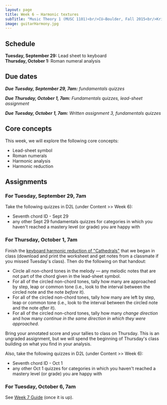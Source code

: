 ```yaml
---
layout: page
title: Week 6 – Harmonic textures
subTitle: "Music Theory 1 (MUSC 1101)<br/>CU–Boulder, Fall 2015<br/>Kris Shaffer, Ph.D. – instructor"
image: guitarHarmony.jpg
---
```


## Schedule

**Tuesday, September 29:** Lead sheet to keyboard  
**Thursday, October 1:** Roman numeral analysis 

## Due dates

***Due Tuesday, September 29, 7am:*** *fundamentals quizzes* 

***Due Thursday, October 1, 7am:*** *Fundamentals quizzes, lead-sheet assignment*  

***Due Tuesday, October 1, 7am:*** *Written assignment 3, fundamentals quizzes*

## Core concepts

This week, we will explore the following core concepts:

- Lead-sheet symbol  
- Roman numerals  
- Harmonic analysis  
- Harmonic reduction


## Assignments

### For Tuesday, September 29, 7am

Take the following quizzes in D2L (under Content >> Week 6):

- Seventh chord ID - Sept 29  
- any other Sept 29 fundamentals quizzes for categories in which you haven't reached a mastery level (or grade) you are happy with


### For Thursday, October 1, 7am

Finish the [keyboard harmonic reduction of "Cathedrals"](media/cathedralsReduction.pdf) that we began in class (download and print the worksheet and get notes from a classmate if you missed Tuesday's class). Then do the following on that handout:

- Circle all non-chord tones in the melody — any melodic notes that are not part of the chord given in the lead-sheet symbol.  
- For all of the circled non-chord tones, tally how many are approached by step, leap or common tone (i.e., look to the interval between the circled note and the note *before* it).  
- For all of the circled non-chord tones, tally how many are left by step, leap or common tone (i.e., look to the interval between the circled note and the note *after* it).  
- For all of the circled non-chord tones, tally how many *change direction* and how many *continue in the same direction in which they were approached*.  

Bring your annotated score and your tallies to class on Thursday. This is an ungraded assignment, but we will spend the beginning of Thursday's class building on what you find in your analysis.

Also, take the following quizzes in D2L (under Content >> Week 6):

- Seventh chord ID - Oct 1  
- any other Oct 1 quizzes for categories in which you haven't reached a mastery level (or grade) you are happy with


### For Tuesday, October 6, 7am

See [Week 7 Guide](/week7/) (once it is up).